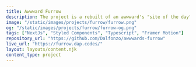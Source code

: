 ```yaml
---
title: Awwward Furrow
description: The project is a rebuilt of an awwward's "site of the day" winning page. The idea behind this was to get a better understanding of the canvas and to make some awesome animations.
image: "/static/images/projects/furrow/furrow.png"
og: "/static/images/projects/furrow/furrow-og.png"
tags: ["NextJs", "Styled Components", "Typescript", "Framer Motion"]
repository_url: "https://github.com/Dalfonzo/awwwards-furrow"
live_url: "https://furrow.dap.codes/"
layout: layouts/content.njk
content_type: project
---
```


<!-- <p>[WIP] - Coming soon...</p> -->
